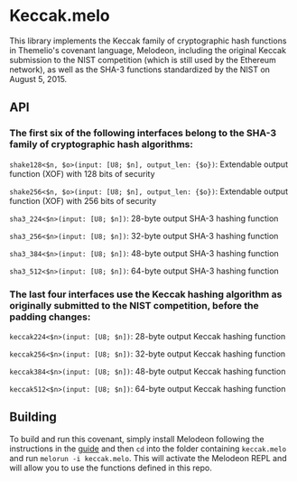 # Keccak.melo
This library implements the Keccak family of cryptographic hash functions in Themelio's covenant
language, Melodeon, including the original Keccak submission to the NIST competition (which is
still used by the Ethereum network), as well as the SHA-3 functions standardized by the NIST on
August 5, 2015.

## API
### The first six of the following interfaces belong to the SHA-3 family of cryptographic hash algorithms:

`shake128<$n, $o>(input: [U8; $n], output_len: {$o})`: Extendable output function (XOF) with 128 bits of security

`shake256<$n, $o>(input: [U8; $n], output_len: {$o})`: Extendable output function (XOF) with 256 bits of security

`sha3_224<$n>(input: [U8; $n])`: 28-byte output SHA-3 hashing function

`sha3_256<$n>(input: [U8; $n])`: 32-byte output SHA-3 hashing function

`sha3_384<$n>(input: [U8; $n])`: 48-byte output SHA-3 hashing function

`sha3_512<$n>(input: [U8; $n])`: 64-byte output SHA-3 hashing function

### The last four interfaces use the Keccak hashing algorithm as originally submitted to the NIST competition, before the padding changes:

`keccak224<$n>(input: [U8; $n])`: 28-byte output Keccak hashing function

`keccak256<$n>(input: [U8; $n])`: 32-byte output Keccak hashing function

`keccak384<$n>(input: [U8; $n])`: 48-byte output Keccak hashing function

`keccak512<$n>(input: [U8; $n])`: 64-byte output Keccak hashing function

## Building
To build and run this covenant, simply install Melodeon following the instructions in the
[guide](https://guide.melodeonlang.org/2_getting_started.html) and then `cd` into the folder
containing `keccak.melo` and run `melorun -i keccak.melo`. This will activate the Melodeon REPL and
will allow you to use the functions defined in this repo.